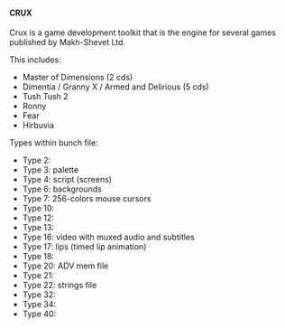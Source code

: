 #### CRUX

Crux is a game development toolkit that is the engine for several games published by Makh-Shevet Ltd.

This includes:
  - Master of Dimensions (2 cds)
  - Dimentia / Granny X / Armed and Delirious (5 cds)
  - Tush Tush 2
  - Ronny
  - Fear
  - Hirbuvia

Types within bunch file:
  - Type 2:
  - Type 3: palette
  - Type 4: script (screens)
  - Type 6: backgrounds
  - Type 7: 256-colors mouse cursors
  - Type 10:
  - Type 12:
  - Type 13:
  - Type 16: video with muxed audio and subtitles
  - Type 17: lips (timed lip animation)
  - Type 18:
  - Type 20: ADV mem file
  - Type 21:
  - Type 22: strings file
  - Type 32:
  - Type 34:
  - Type 40:

